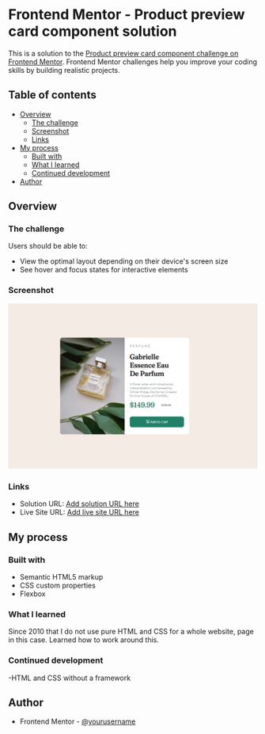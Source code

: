 # Frontend Mentor - Product preview card component solution

This is a solution to the [Product preview card component challenge on Frontend Mentor](https://www.frontendmentor.io/challenges/product-preview-card-component-GO7UmttRfa). Frontend Mentor challenges help you improve your coding skills by building realistic projects.

## Table of contents

- [Overview](#overview)
  - [The challenge](#the-challenge)
  - [Screenshot](#screenshot)
  - [Links](#links)
- [My process](#my-process)
  - [Built with](#built-with)
  - [What I learned](#what-i-learned)
  - [Continued development](#continued-development)
- [Author](#author)

## Overview

### The challenge

Users should be able to:

- View the optimal layout depending on their device's screen size
- See hover and focus states for interactive elements

### Screenshot

![Final](./screenshot.jpg)

### Links

- Solution URL: [Add solution URL here](https://github.com/ArteiusWorkshop/FM-product-preview-card-component)
- Live Site URL: [Add live site URL here](https://arteiusworkshop.github.io/FM-product-preview-card-component/)

## My process

### Built with

- Semantic HTML5 markup
- CSS custom properties
- Flexbox

### What I learned

Since 2010 that I do not use pure HTML and CSS for a whole website, page in this case. Learned how to work around this.

### Continued development

-HTML and CSS without a framework

## Author

- Frontend Mentor - [@yourusername](https://www.frontendmentor.io/profile/ArteiusWasTaken)

